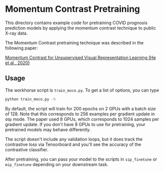 # Momentum Contrast Pretraining

This directory contains example code for pretraining COVID prognosis prediction
models by applying the momentum contrast technique to public X-ray data.

The Momentum Contrast pretraining technique was described in the following
paper:

[Momentum Contrast for Unsupervised Visual Representation Learning (He et al., 2020)](https://openaccess.thecvf.com/content_CVPR_2020/html/He_Momentum_Contrast_for_Unsupervised_Visual_Representation_Learning_CVPR_2020_paper.html)

## Usage

The workhorse script is `train_moco.py`. To get a list of options, you can type

```bash
python train_moco.py -h
```

By default, the script will train for 200 epochs on 2 GPUs with a batch size
of 128. Note that this corresponds to 256 examples per gradient update in `ddp`
mode. The paper used 8 GPUs, which corresponds to 1024 samples per gradient
update. If you don't have 8 GPUs to use for pretraining, your pretrained models
may behave differently.

The script doesn't include any validation loops, but it does track the
contrastive loss via Tensorboard and you'll see the accuracy of the contrastive
classifier.

After pretraining, you can pass your model to the scripts in `sip_finetune` or
`mip_finetune` depending on your downstream task.
